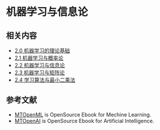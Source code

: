 # 机器学习与信息论

## 相关内容
* [2.0 机器学习的理论基础](./20-ml-basic-theory.md)
* [2.1 机器学习与概率论](./21-ml-probability-theory.md)
* [2.2 机器学习与信息论](./22-ml-info-theory.md)
* [2.3 机器学习与矩阵论](./23-ml-matrix.md)
* [2.4 学习算法与最小二乘法](./24-ml-learning-least-squares.md)

## 参考文献
* [MTOpenML](https://github.com/media-tm/MTOpenML) is OpenSource Ebook for  Mechine  Learning.
* [MTOpenAI](https://github.com/media-tm/MTOpenAI) is OpenSource Ebook for  Artificial Intelligence.
